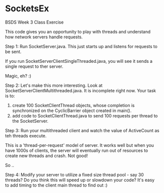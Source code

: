 # SocketsEx
BSDS Week 3 Class Exercise

This code gives you an opportunity to play with threads and understand how network servers handle requests.

Step 1:
Run SocketServer.java.
This just starts up and listens for requests to be sent.

If you run SocketServerClientSingleThreaded.java, you will see it sends a single request to ther server.

Magic, eh? :)

Step 2:
Let's make this more interesting. Look at SocketServerClientMultithreaded.java. It is incomplete right now. Your task is to:
1) create 100 SocketClientThread objects, whose completion is synchronized on the CyclicBarrier object created in main(). 
2) add code to SocketClientThread.java to send 100 requests per thread to the SocketServer.

Step 3:
Run your multithreaded client and watch the value of ActiveCount as teh threads execute. 

This is a 'thread-per-request' model of server. It works well but when you have 1000s of clients, the server will eventually run out of resources 
to create new threads and crash. Not good!

So ..

Step 4:
Modify your server to utilize a fixed size thread pool - say 30 threads? Do you think this will speed up or slowdown your code? 
It's easy to add timing to the client main thread to find out :)
